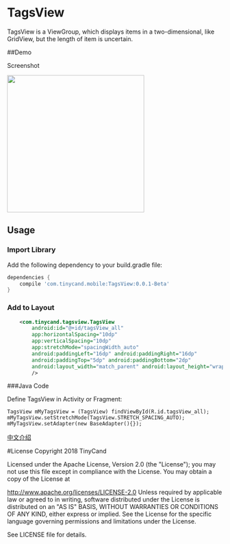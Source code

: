 # TagsView
TagsView is a ViewGroup, which displays items in a two-dimensional, like GridView, but the length of item is uncertain.

##Demo

Screenshot


<img src="TagsViewDemo_en_1.jpg" width="320px"/>

## Usage
### Import Library
Add the following dependency to your build.gradle file:

```groovy
dependencies {
    compile 'com.tinycand.mobile:TagsView:0.0.1-Beta'
}
```

### Add to Layout

```xml
    <com.tinycand.tagsview.TagsView
        android:id="@+id/tagsView_all"
        app:horizontalSpacing="10dp"
        app:verticalSpacing="10dp"
        app:stretchMode="spacingWidth_auto"
        android:paddingLeft="16dp" android:paddingRight="16dp"
        android:paddingTop="5dp" android:paddingBottom="2dp"
        android:layout_width="match_parent" android:layout_height="wrap_content"
        />
```

###Java Code

Define TagsView in Activity or Fragment:

    TagsView mMyTagsView = (TagsView) findViewById(R.id.tagsView_all);
    mMyTagsView.setStretchMode(TagsView.STRETCH_SPACING_AUTO);
    mMyTagsView.setAdapter(new BaseAdapter(){});


[中文介绍](README_zh.md)


#License
Copyright 2018 TinyCand

Licensed under the Apache License, Version 2.0 (the "License"); you may not use this file except in compliance with the License. You may obtain a copy of the License at

http://www.apache.org/licenses/LICENSE-2.0
Unless required by applicable law or agreed to in writing, software distributed under the License is distributed on an "AS IS" BASIS, WITHOUT WARRANTIES OR CONDITIONS OF ANY KIND, either express or implied. See the License for the specific language governing permissions and limitations under the License.

See LICENSE file for details.
